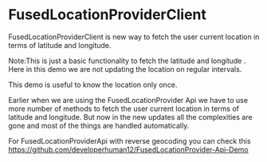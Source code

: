 # FusedLocationProviderClient
FusedLocationProviderClient is new way to fetch the user current location in terms of latitude and longitude.

Note:This is just a basic functionality to fetch the latitude and longitude . Here in this demo we are not updating the location on regular intervals.

This demo is useful to know the location only once.

Earlier when we are using the FusedLocationProvider Api we have to use more number of methods to fetch the user current location in terms of latitude and longitude.
But now in the new updates all the complexities are gone and most of the things are handled automatically.

For FusedLocationProviderApi with reverse geocoding you can check this https://github.com/developerhuman12/FusedLocationProvider-Api-Demo


